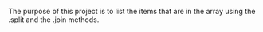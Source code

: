 The purpose of this project is to list the items that are in the array using the .split and the .join methods.